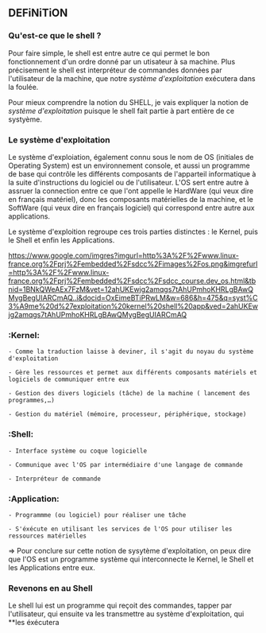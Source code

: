## DEFiNiTiON

### Qu'est-ce que le shell ?

Pour faire simple, le shell est entre autre ce qui permet le bon fonctionnement d'un ordre donné par un utisateur à sa machine.
Plus précisement le shell est interpréteur de commandes données par l'utilisateur de la machine, que notre *système d'exploitation* exécutera dans la foulée.

Pour mieux comprendre la notion du SHELL, je vais expliquer la notion de *système d'exploitation* puisque le shell fait partie à part entière de ce systyème.


### Le système d'exploitation

Le système d'exploiation, également connu sous le nom de OS (initiales de Operating System) est un environnement console, et aussi un programme de base qui contrôle les différents composants de l'apparteil informatique à la suite d'instructions du logiciel ou de l'utilisateur. L'OS sert entre autre à assruer la connection entre ce que l'ont appelle le HardWare (qui veux dire en français matériel), donc les composants matérielles de la machine, et le SoftWare (qui veux dire en français logiciel) qui correspond entre autre aux applications.

Le système d'exploition regroupe ces trois parties distinctes : le Kernel, puis le Shell et enfin les Applications.

https://www.google.com/imgres?imgurl=http%3A%2F%2Fwww.linux-france.org%2Fprj%2Fembedded%2Fsdcc%2Fimages%2Fos.png&imgrefurl=http%3A%2F%2Fwww.linux-france.org%2Fprj%2Fembedded%2Fsdcc%2Fsdcc_course.dev_os.html&tbnid=1BNkQWeAEx7FzM&vet=12ahUKEwjg2amqgs7tAhUPmhoKHRLgBAwQMygBegUIARCmAQ..i&docid=OxEimeBTiPRwLM&w=686&h=475&q=syst%C3%A9me%20d%27exploitation%20kernel%20shell%20app&ved=2ahUKEwjg2amqgs7tAhUPmhoKHRLgBAwQMygBegUIARCmAQ

   ### :Kernel:
    - Comme la traduction laisse à deviner, il s'agit du noyau du système d'exploitation                                                                                  
       
    - Gère les ressources et permet aux différents composants matériels et logiciels de communiquer entre eux  
       
    - Gestion des divers logiciels (tâche) de la machine ( lancement des programmes,…)
       
    - Gestion du matériel (mémoire, processeur, périphérique, stockage)
       
  ### :Shell:
    - Interface système ou coque logicielle
    
    - Communique avec l'OS par intermédiaire d'une langage de commande
   
    - Interpréteur de commande
    
  ### :Application: 
    - Programmme (ou logiciel) pour réaliser une tâche 
    
    - S'éxécute en utilisant les services de l'OS pour utiliser les ressources matérielles

=> Pour conclure sur cette notion de sysytème d'exploitation, on peux dire que l'OS est un programme système qui interconnecte le Kernel, le Shell et les Applications entre eux.


### Revenons en au Shell

Le shell lui est un programme qui reçoit des commandes, tapper par l'utilisateur, qui ensuite va les transmettre au système d'exploitation, qui **les éxécutera
